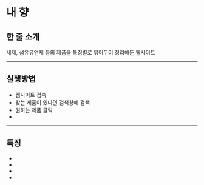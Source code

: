 # 내 향
## 한 줄 소개
세제, 섬유유연제 등의 제품을 특징별로 묶어두어 정리해둔 웹사이트

---
## 실행방법
- 웹사이트 접속
- 찾는 제품이 있다면 검색창에 검색
- 원하는 제품 클릭
- 

---
## 특징
- 
- 
-
- 
